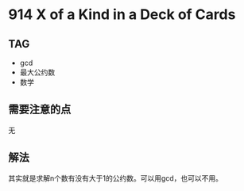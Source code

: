 # 914 X of a Kind in a Deck of Cards    

## TAG
* gcd
* 最大公约数
* 数学

## 需要注意的点
无

## 解法
其实就是求解n个数有没有大于1的公约数。可以用gcd，也可以不用。